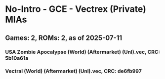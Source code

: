 # No-Intro - GCE - Vectrex (Private) MIAs
## Games: 2, ROMs: 2, as of 2025-07-11

### USA Zombie Apocalypse (World) (Aftermarket) (Unl).vec, CRC: 5b10a61a
### Vectral (World) (Aftermarket) (Unl).vec, CRC: de6fb997
